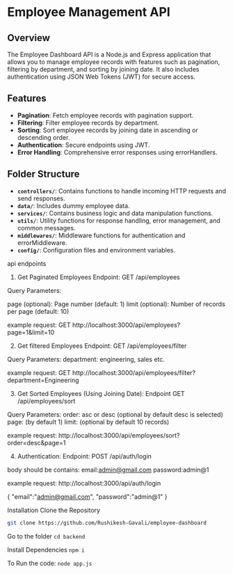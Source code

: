 # Employee Management API

## Overview

The Employee Dashboard API is a Node.js and Express application that allows you to manage employee records with features such as pagination, filtering by department, and sorting by joining date. It also includes authentication using JSON Web Tokens (JWT) for secure access.

## Features

- **Pagination**: Fetch employee records with pagination support.
- **Filtering**: Filter employee records by department.
- **Sorting**: Sort employee records by joining date in ascending or descending order.
- **Authentication**: Secure endpoints using JWT.
- **Error Handling**: Comprehensive error responses using errorHandlers.

## Folder Structure

- **`controllers/`**: Contains functions to handle incoming HTTP requests and send responses.
- **`data/`**: Includes dummy employee data.
- **`services/`**: Contains business logic and data manipulation functions.
- **`utils/`**: Utility functions for response handling, error management, and common messages.
- **`middlewares/`**: Middleware functions for authentication and errorMiddleware.
- **`config/`**: Configuration files and environment variables.

api endpoints

1. Get Paginated Employees
Endpoint: GET /api/employees

Query Parameters:

page (optional): Page number (default: 1)
limit (optional): Number of records per page (default: 10)

example request:
GET http://localhost:3000/api/employees?page=1&limit=10

2. Get filtered Employees
Endpoint: GET /api/employees/filter

Query Parameters:
department: engineering, sales etc.

example request:
GET http://localhost:3000/api/employees/filter?department=Engineering

3. Get Sorted Employees (Using Joining Date):
Endpoint GET /api/employees/sort

Query Parameters:
order: asc or desc (optional by default desc is selected)
page: (by default 1)
limit: (optional by default 10 records)

example request:
http://localhost:3000/api/employees/sort?order=desc&page=1

4. Authentication:
Endpoint: POST /api/auth/login

body should be contains:
email:admin@gmail.com
password:admin@1

example request:
http://localhost:3000/api/auth/login

{
  "email":"admin@gmail.com",
  "password":"admin@1"
}


Installation
Clone the Repository

```bash
git clone https://github.com/Rushikesh-Gavali/employee-dashboard
```

Go to the folder
`cd backend`

Install Dependencies
`npm i`

To Run the code:
`node app.js`
